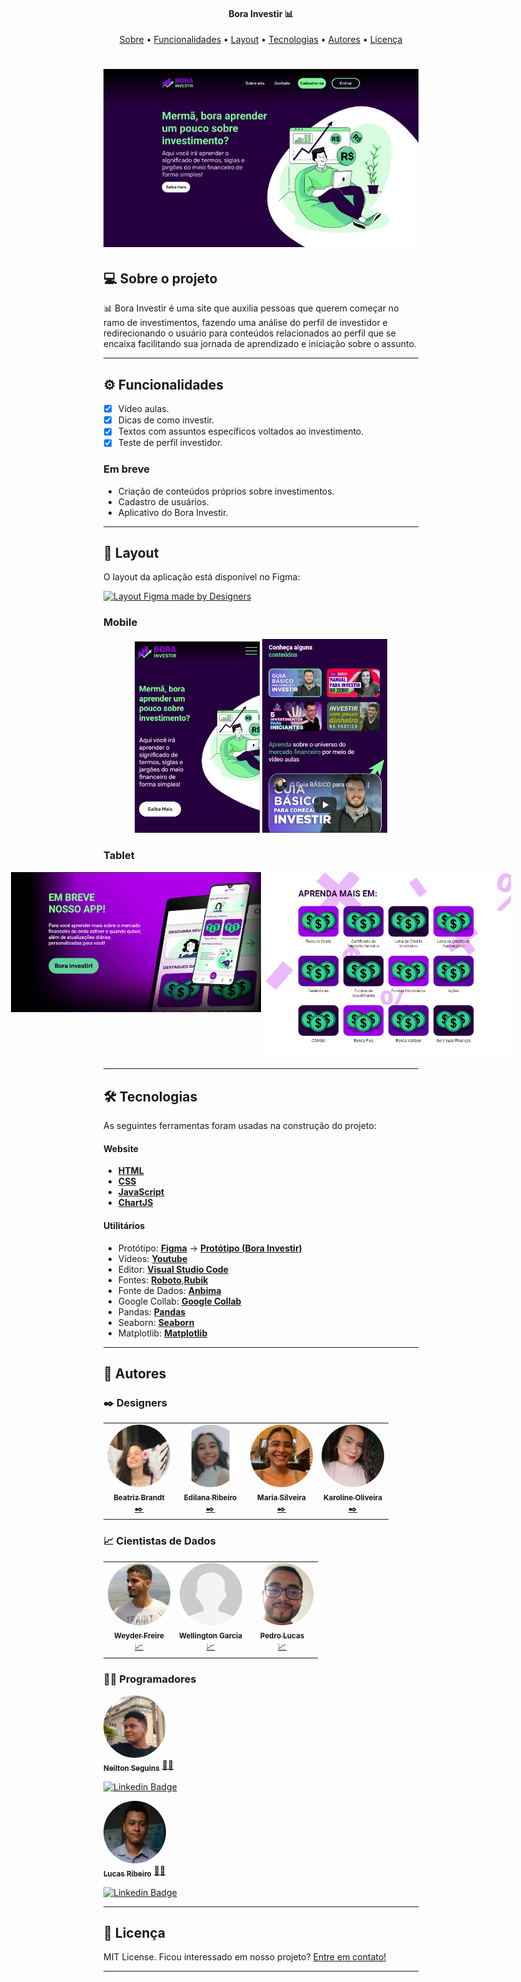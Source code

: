 <h4 align="center"> 
	Bora Investir 📊
</h4>
<p align="center">
 <a href="#-sobre-o-projeto">Sobre</a> •
 <a href="#-funcionalidades">Funcionalidades</a> •
 <a href="#-layout">Layout</a> •
 <a href="#-tecnologias">Tecnologias</a> •
 <a href="#-autor">Autores</a> • 
 <a href="#user-content--licença">Licença</a>
</p>

<h1 align="center">
    <img alt="Bora Investir" title="#BoraInvestir" src="./assets/banner.png" />
</h1>

## 💻 Sobre o projeto

📊 Bora Investir é uma site que auxilia pessoas que querem começar no ramo de investimentos, fazendo uma análise do perfil de investidor e redirecionando o usuário para conteúdos relacionados ao perfil que se encaixa facilitando sua jornada de aprendizado e iniciação sobre o assunto.

---

## ⚙️ Funcionalidades

- [x] Vídeo aulas.
- [x] Dicas de como investir.
- [x] Textos com assuntos específicos voltados ao investimento.
- [x] Teste de perfil investidor.

### Em breve

- Criação de conteúdos próprios sobre investimentos.
- Cadastro de usuários.
- Aplicativo do Bora Investir.

---

## 🎨 Layout

O layout da aplicação está disponível no Figma:

<a href="https://www.figma.com/file/4R8xGkHnpPInxPkigF9N5R/Desafio-5?node-id=0%3A1">
  <img alt="Layout Figma made by Designers" src="https://img.shields.io/badge/Acessar%20Layout%20-Figma-%2304D361">
</a>

### Mobile

<p align="center">
  <img alt="BoraInvestirMobile" title="#BoraInvestirMobile" src="./assets/mobile-intro.png" width="200px">

  <img alt="BoraInvestirMobile" title="#BoraInvestirMobile" src="./assets/mobile-content.png" width="200px">
</p>

### Tablet

<p align="center" style="display: flex; align-items: flex-start; justify-content: center;">
  <img alt="PhotoleadMobile" title="#PhotoleadMobile" src="./assets/tablet-app.png" width="400px">

  <img alt="PhotoleadMobile" title="#PhotoleadMobile" src="./assets/tablet-learning-more.png" width="400px">
</p>

---

## 🛠 Tecnologias

As seguintes ferramentas foram usadas na construção do projeto:

#### **Website**

- **[HTML](https://developer.mozilla.org/pt-BR/docs/Web/HTML)**
- **[CSS](https://developer.mozilla.org/pt-BR/docs/Web/CSS)**
- **[JavaScript](https://developer.mozilla.org/pt-BR/docs/Web/JavaScript)**
- **[ChartJS](https://www.chartjs.org/)**

#### **Utilitários**

- Protótipo: **[Figma](https://www.figma.com/)** → **[Protótipo (Bora Investir)](https://www.figma.com/file/4R8xGkHnpPInxPkigF9N5R/Desafio-5?node-id=0%3A1)**
- Vídeos: **[Youtube](https://www.youtube.com/)**
- Editor: **[Visual Studio Code](https://code.visualstudio.com/)**
- Fontes: **[Roboto](https://fonts.google.com/specimen/Roboto)**,**[Rubik](https://fonts.google.com/specimen/Rubik)**
- Fonte de Dados: **[Anbima](https://www.anbima.com.br/data/files/86/D1/30/40/3E88B710C83266B7882BA2A8/ed03.zip)**
- Google Collab: **[Google Collab](https://colab.research.google.com/drive/1bO78S8FP7N0hYGQlVemkx8jqnL0lhqpZ?usp=sharing)**
- Pandas: **[Pandas](https://pandas.pydata.org/)**
- Seaborn: **[Seaborn](https://seaborn.pydata.org/)**
- Matplotlib: **[Matplotlib](https://matplotlib.org/)**

---

## 🦸 Autores

### ✒️ Designers

<table>
  <tr>
    <td align="center"><a href="https://www.linkedin.com/in/beatriz-brandt-263237224"><img style="border-radius: 50%;" src="./assets/BeatrizBrandt.jfif" width="100px;" alt=""/><br /><sub><b>Beatriz Brandt</b></sub></a><br /><a href="https://www.linkedin.com/in/beatriz-brandt-263237224" title="Design">✒️</a></td>
    <td align="center"><a href="https://www.linkedin.com/in/edilana-ribeiro-090414220/"><img style="border-radius: 50%;" src="./assets/EdilanaRibeiro.jfif" width="100px;" alt=""/><br /><sub><b>Edilana Ribeiro</b></sub></a><br /><a href="https://www.linkedin.com/in/edilana-ribeiro-090414220/" title="Design">✒️</a></td>
    <td align="center"><a href="https://www.linkedin.com/in/maria-silveira-171b3919b/"><img style="border-radius: 50%;" src="./assets/MariaSilveira.jfif" width="100px;" alt=""/><br /><sub><b>Maria Silveira</b></sub></a><br /><a href="https://www.linkedin.com/in/maria-silveira-171b3919b/" title="Design">✒️</a></td>
    <td align="center"><a href="https://www.linkedin.com/in/karolsoares/"><img style="border-radius: 50%;" src="./assets/KarolineOliveira.jfif" width="100px;" alt=""/><br /><sub><b>Karoline Oliveira</b></sub></a><br /><a href="https://www.linkedin.com/in/karolsoares/" title="Design">✒️</a></td>
  </tr>
</table>

### 📈 Cientistas de Dados

<table>
  <tr>
    <td align="center"><a href="https://www.linkedin.com/in/weyder-freire-7876a81aa/"><img style="border-radius: 50%;" src="./assets/WeyderFreire.jfif" width="100px;" alt=""/><br /><sub><b>Weyder Freire</b></sub></a><br /><a href="https://www.linkedin.com/in/weyder-freire-7876a81aa/" title="Cientista de Dados">📈</a></td>
    <td align="center"><a href="https://www.linkedin.com/in/wellington-garcia-03a767a7/"><img style="border-radius: 50%;" src="./assets/sem-foto.png" width="100px;" alt=""/><br /><sub><b> Wellington Garcia </b></sub></a><br /><a href="https://www.linkedin.com/in/wellington-garcia-03a767a7/" title="Cientista de Dados">📈</a></td>
    <td align="center"><a href="https://www.linkedin.com/in/p217/"><img style="border-radius: 50%;" src="./assets/PedroLucas.jfif" width="100px;" alt=""/><br /><sub><b>Pedro Lucas</b></sub></a><br /><a href="https://www.linkedin.com/in/p217/" title="Cientista de Dados">📈</a></td>
  </tr>
</table>

### 👨‍💻 Programadores

<a href="https://www.linkedin.com/in/ne%C3%ADlton-seguins-bb8786a6/">
 <img style="border-radius: 50%;" src="./assets/NeiltonSeguins.jpeg" width="100px;" alt=""/>
 <br />
 <sub><b>Neilton Seguins</b></sub></a> <a href="https://www.linkedin.com/in/ne%C3%ADlton-seguins-bb8786a6/" title="Programador">👨‍💻</a>
 <br />

[![Linkedin Badge](https://img.shields.io/badge/-NeiltonSeguins-blue?style=flat-square&logo=Linkedin&logoColor=white&link=https://www.linkedin.com/in/ne%C3%ADlton-seguins-bb8786a6/)](https://www.linkedin.com/in/ne%C3%ADlton-seguins-bb8786a6/)

<a href="https://www.linkedin.com/in/lucas-gabriel-araujo-ribeiro/">
 <img style="border-radius: 50%;" src="./assets/LucasRibeiro.jfif" width="100px;" alt=""/>
 <br />
 <sub><b>Lucas Ribeiro</b></sub></a> <a href="https://www.linkedin.com/in/lucas-gabriel-araujo-ribeiro/" title="Programador">👨‍💻</a>
 <br />

[![Linkedin Badge](https://img.shields.io/badge/-NeiltonSeguins-blue?style=flat-square&logo=Linkedin&logoColor=white&link=https://www.linkedin.com/in/lucas-gabriel-araujo-ribeiro/)](https://www.linkedin.com/in/lucas-gabriel-araujo-ribeiro/)

---

## 📝 Licença

MIT License.
Ficou interessado em nosso projeto? [Entre em contato!](https://www.linkedin.com/in/ne%C3%ADlton-seguins-bb8786a6/)

---
